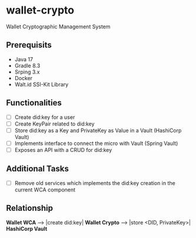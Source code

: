 # wallet-crypto
Wallet Cryptographic Management System

## Prerequisits
- Java 17
- Gradle 8.3
- Srping 3.x
- Docker
- Walt.id SSI-Kit Library

## Functionalities
- [ ] Create did:key for a user
- [ ] Create KeyPair related to did:key
- [ ] Store did:key as a Key and PrivateKey as Value in a Vault (HashiCorp Vault)
- [ ] Implements interface to connect the micro with Vault (Spring Vault)
- [ ] Exposes an API with a CRUD for did:key

## Additional Tasks
- [ ] Remove old services which implements the did:key creation in the current WCA component
      
## Relationship

**Wallet WCA** --> |create did:key| **Wallet Crypto** --> |store <DID, PrivateKey>| **HashiCorp Vault**

